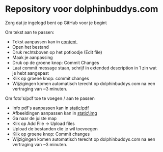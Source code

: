 # Repository voor dolphinbuddys.com

Zorg dat je ingelogd bent op GitHub voor je begint

Om tekst aan te passen:
 - Tekst aanpassen kan in [content](content).
 - Open het bestand
 - Druk rechtsboven op het potloodje (Edit file)
 - Maak je aanpassing
 - Druk op de groene knop: Commit Changes
 - Laat commit message staan, schrijf in extended description in 1 zin wat je hebt aangepast
 - Klik op groene knop: commit changes
 - Wijzigingen komen automatisch terecht op dolphinbuddys.com na een vertraging van ~3 minuten.

Om foto's/pdf toe te voegen / aan te passen
 - Info pdf's aanpassen kan in [static/pdf](static/pdf)
 - Afbeeldingen aanpassen kan in [static\img](static/img)
 - Ga naar de juiste map
 - Klik op Add File -> Upload files
 - Upload de bestanden die je wil toevoegen
 - Klik op groene knop: Commit changes
 - Wijzigingen komen automatisch terecht op dolphinbuddys.com na een vertraging van ~3 minuten.
